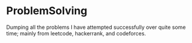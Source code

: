 # ProblemSolving
Dumping all the problems I have attempted successfully over quite some time; mainly from leetcode, hackerrank, and codeforces.
